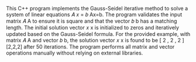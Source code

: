This C++ program implements the Gauss-Seidel iterative method to solve a system of linear equations 𝐴 𝑥 = 𝑏 Ax=b. The program validates the input matrix 𝐴 A to ensure it is square and that the vector 𝑏 b has a matching length. The initial solution vector 𝑥 x is initialized to zeros and iteratively updated based on the Gauss-Seidel formula. For the provided example, with matrix 𝐴 A and vector 𝑏 b, the solution vector 𝑥 x is found to be [ 2 , 2 , 2 ] [2,2,2] after 50 iterations. The program performs all matrix and vector operations manually without relying on external libraries.